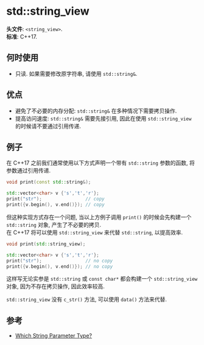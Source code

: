 # std::string_view

**头文件**: `<string_view>`.  
**标准**: C++17.  

## 何时使用

- 只读. 如果需要修改原字符串, 请使用 `std::string&`.

## 优点

- 避免了不必要的内存分配: `std::string&` 在多种情况下需要拷贝操作.
- 提高访问速度: `std::string&` 需要先接引用, 因此在使用 `std::string_view` 的时候请不要通过引用传递.

## 例子

在 C++17 之前我们通常使用以下方式声明一个带有 `std::string` 参数的函数, 将参数通过引用传递.

```cpp
void print(const std::string&);

std::vector<char> v {'s','t','r'};
print("str");                // copy
print({v.begin(), v.end()}); // copy
```

但这种实现方式存在一个问题, 当以上方例子调用 `print()` 的时候会先构建一个 `std::string` 对象, 产生了不必要的拷贝.  
在 C++17 将可以使用 `std::string_view` 来代替 `std::string`, 以提高效率.

```cpp
void print(std::string_view);

std::vector<char> v {'s','t','r'};
print("str");                // no copy
print({v.begin(), v.end()}); // no copy
```

这样写无论实参是 `std::string` 或 `const char*` 都会构建一个 `std::string_view` 对象, 因为不存在拷贝操作, 因此效率较高.  

`std::string_view` 没有 `c_str()` 方法, 可以使用 `data()` 方法来代替.

## 参考

- [Which String Parameter Type?](https://hackingcpp.com/cpp/recipe/string_parameters.html)
